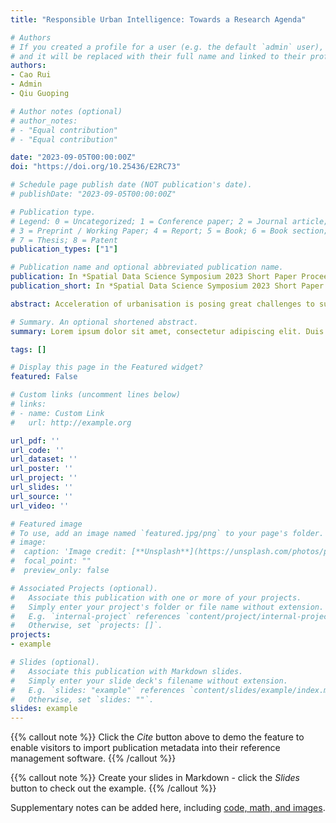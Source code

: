 ```yaml
---
title: "Responsible Urban Intelligence: Towards a Research Agenda"

# Authors
# If you created a profile for a user (e.g. the default `admin` user), write the username (folder name) here 
# and it will be replaced with their full name and linked to their profile.
authors:
- Cao Rui
- Admin
- Qiu Guoping

# Author notes (optional)
# author_notes:
# - "Equal contribution"
# - "Equal contribution"

date: "2023-09-05T00:00:00Z"
doi: "https://doi.org/10.25436/E2RC73"

# Schedule page publish date (NOT publication's date).
# publishDate: "2023-09-05T00:00:00Z"

# Publication type.
# Legend: 0 = Uncategorized; 1 = Conference paper; 2 = Journal article;
# 3 = Preprint / Working Paper; 4 = Report; 5 = Book; 6 = Book section;
# 7 = Thesis; 8 = Patent
publication_types: ["1"]

# Publication name and optional abbreviated publication name.
publication: In *Spatial Data Science Symposium 2023 Short Paper Proceedings*
publication_short: In *Spatial Data Science Symposium 2023 Short Paper Proceedings*

abstract: Acceleration of urbanisation is posing great challenges to sustainable development. Growing accessibility to big data and artificial intelligence (AI) technologies have revolutionised many fields and offered great potential for addressing pressing urban problems. However, using these technologies without explicitly considering responsibilities would bring new societal and environmental issues. To maximise the benefits of big data and AI while minimising potential issues, we envisage a conceptual framework of Responsible Urban Intelligence (RUI) and advocate an agenda for action. We first define RUI as consisting of three major components including urban problems, enabling technologies, and responsibilities; then introduce transparency, fairness, and eco-friendliness as the three dimensions of responsibilities which naturally link with the human, space, and time dimensions of cities; and further develop a four-stage implementation framework for responsibilities as consisting of solution design, data preparation, model building, and practical application; and finally present a research agenda for RUI addressing challenging issues including data and model transparency, tension between performance and fairness, and solving urban problems in an eco-friendly manner.

# Summary. An optional shortened abstract.
summary: Lorem ipsum dolor sit amet, consectetur adipiscing elit. Duis posuere tellus ac convallis placerat. Proin tincidunt magna sed ex sollicitudin condimentum.

tags: []

# Display this page in the Featured widget?
featured: False

# Custom links (uncomment lines below)
# links:
# - name: Custom Link
#   url: http://example.org

url_pdf: ''
url_code: ''
url_dataset: ''
url_poster: ''
url_project: ''
url_slides: ''
url_source: ''
url_video: ''

# Featured image
# To use, add an image named `featured.jpg/png` to your page's folder. 
# image:
#  caption: 'Image credit: [**Unsplash**](https://unsplash.com/photos/pLCdAaMFLTE)'
#  focal_point: ""
#  preview_only: false

# Associated Projects (optional).
#   Associate this publication with one or more of your projects.
#   Simply enter your project's folder or file name without extension.
#   E.g. `internal-project` references `content/project/internal-project/index.md`.
#   Otherwise, set `projects: []`.
projects:
- example

# Slides (optional).
#   Associate this publication with Markdown slides.
#   Simply enter your slide deck's filename without extension.
#   E.g. `slides: "example"` references `content/slides/example/index.md`.
#   Otherwise, set `slides: ""`.
slides: example
---
```


{{% callout note %}}
Click the *Cite* button above to demo the feature to enable visitors to import publication metadata into their reference management software.
{{% /callout %}}

{{% callout note %}}
Create your slides in Markdown - click the *Slides* button to check out the example.
{{% /callout %}}

Supplementary notes can be added here, including [code, math, and images](https://wowchemy.com/docs/writing-markdown-latex/).
